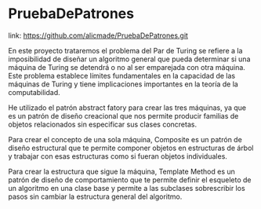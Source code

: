 # PruebaDePatrones

link: https://github.com/alicmade/PruebaDePatrones.git

En este proyecto trataremos el problema del Par de Turing se refiere a la imposibilidad de diseñar un algoritmo general que pueda determinar si una máquina de Turing se detendrá o no al ser emparejada con otra máquina. Este problema establece límites fundamentales en la capacidad de las máquinas de Turing y tiene implicaciones importantes en la teoría de la computabilidad.

He utilizado el patrón abstract fatory para crear las tres máquinas, ya que es un patrón de diseño creacional que nos permite producir familias de objetos relacionados sin especificar sus clases concretas.

Para crear el concepto de una sola máquina, Composite es un patrón de diseño estructural que te permite componer objetos en estructuras de árbol y trabajar con esas estructuras como si fueran objetos individuales.


Para crear la estructura que sigue la máquina, Template Method es un patrón de diseño de comportamiento que te permite definir el esqueleto de un algoritmo en una clase base y permite a las subclases sobrescribir los pasos sin cambiar la estructura general del algoritmo.




